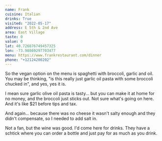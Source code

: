 ```yaml
---
name: Frank
cuisine: Italian
drinks: True
visited: "2022-05-17"
address: E 5th & 2nd Ave
area: East Village
taste: 0
value: 0
lat: 40.726876749457325
lon: -73.98869297703477
menu: https://www.frankrestaurant.com/dinner
phone: "+12124200202"
---
```


So the vegan option on the menu is spaghetti with broccoli, garlic and oil. You may be thinking, "is this really just garlic oil pasta with some broccoli chucked in", and yes, yes it is.

I mean sure garlic olive oil pasta is tasty... but you can make it at home for no money, and the broccoli just sticks out. Not sure what's going on here. And it's like $21 before tips and tax.

And again... because there was no cheese it wasn't salty enough and they didn't compensate, so I needed to add salt in.

Not a fan, but the wine was good. I'd come here for drinks. They have a schtick where you can order a bottle and just pay for as much as you drink.
